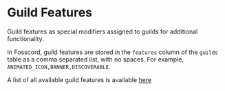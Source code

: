 # Guild Features

Guild features as special modifiers assigned to guilds for additional functionality.

In Fosscord, guild features are stored in the `features` column of the `guilds` table as a comma separated list, with no spaces.
For example, `ANIMATED_ICON,BANNER,DISCOVERABLE`.

A list of all available guild features is available [here](https://gist.github.com/Techy/ecc60b12e94f8fc8185f09b82aa91dd2)
